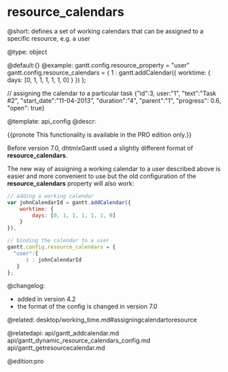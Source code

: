 resource_calendars
=============

@short:
defines a set of working calendars that can be assigned to a specific resource, e.g. a user

@type: object

@default:{}
@example:
gantt.config.resource_property = "user"
gantt.config.resource_calendars = {
      1 : gantt.addCalendar({
          worktime: {
             days: [0, 1, 1, 1, 1, 1, 0]
          }
     })
};

// assigning the calendar to a particular task
{"id":3, user:"1", "text":"Task #2", "start_date":"11-04-2013", 
    "duration":"4", "parent":"1", "progress": 0.6, "open": true}
    
@template:	api_config
@descr:

{{pronote This functionality is available in the PRO edition only.}}

Before version 7.0, dhtmlxGantt used a slightly different format of **resource_calendars**.

The new way of assigning a working calendar to a user described above is easier and more convenient to use but the old configuration of the **resource_calendars** property will also  work:

~~~js
// adding a working calendar
var johnCalendarId = gantt.addCalendar({
    worktime: {
        days: [0, 1, 1, 1, 1, 1, 0]
    }
}),

// binding the calendar to a user
gantt.config.resource_calendars = {
  "user":{
      1 : johnCalendarId
   }
};
~~~

@changelog: 
- added in version 4.2
- the format of the config is changed in version 7.0

@related:
desktop/working_time.md#assigningcalendartoresource

@relatedapi:
api/gantt_addcalendar.md
api/gantt_dynamic_resource_calendars_config.md
api/gantt_getresourcecalendar.md

@edition:pro